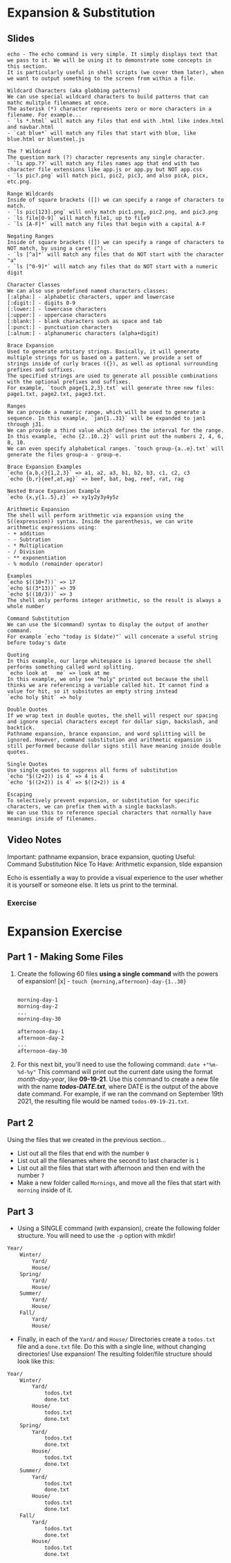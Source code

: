 # Expansion & Substitution

## Slides 
	echo - The echo command is very simple. It simply displays text that we pass to it. We will be using it to demonstrate some concepts in this section. 
	It is particularly useful in shell scripts (we cover them later), when we want to output something to the screen from within a file.

	Wildcard Characters (aka globbing patterns)
	We can use special wildcard characters to build patterns that can mathc mulitple filenames at once.
	The asterisk (*) character represents zero or more characters in a filename. For example...
	- `ls *.html` will match any files that end with .html like index.html and navbar.html
	- `cat blue*` will match any files that start with blue, like blue.html or bluesteel.js

	The ? Wildcard
	The question mark (?) character represents any single character.
	- `ls app.??` will match any files names app that end with two character file extensions like app.js or app.py but NOT app.css
	- `ls pic?.png` will match pic1, pic2, pic3, and also picA, picx, etc.png.

	Range Wildcards
	Inside of square brackets ([]) we can specify a range of characters to match.
	- `ls pic[123].png` will only match pic1.png, pic2.png, and pic3.png
	- `ls file[0-9]` will match file1, up to file9
	- `ls [A-F]*` will match any files that begin with a capital A-F 

	Negating Ranges
	Inside of square brackets ([]) we can specify a range of characters to NOT match, by using a caret (^).
	- `ls [^a]*` will match any files that do NOT start with the character "a"
	- `ls [^0-9]*` will match any files that do NOT start with a numeric digit

	Character Classes
	We can also use predefined named characters classes:
	[:alpha:] - alphabetic characters, upper and lowercase
	[:digit:] - digits 0-9
	[:lower:] - lowercase characters
	[:upper:] - uppercase characters
	[:blank:] - blank characters such as space and tab
	[:punct:] - punctuation characters
	[:alnum:] - alphanumeric characters (alpha+digit)

	Brace Expansion
	Used to generate arbitary strings. Basically, it will generate multiple strings for us based on a pattern. we provide a set of strings inside of curly braces ({}), as well as optional surrounding prefixes and suffixes.
	The specified strings are used to generate all possible combinations with the optional prefixes and suffixes.
	For example, `touch page{1,2,3}.txt` will generate three new files: page1.txt, page2.txt, page3.txt.
	
	Ranges
	We can provide a numeric range, which will be used to generate a sequence. In this example, `jan{1..31}` will be expanded to jan1 through j31.
	We can provide a third value which defines the interval for the range. In this example, `echo {2..10..2}` will print out the numbers 2, 4, 6, 8, 10.
	We can even specify alphabetical ranges. `touch group-{a..e}.txt` will generate the files group-a - group-e.

	Brace Expansion Examples
	`echo {a,b,c}{1,2,3}` => a1, a2, a3, b1, b2, b3, c1, c2, c3
	`echo {b,r}{eef,at,ag}` => beef, bat, bag, reef, rat, rag
	
	Nested Brace Expansion Example
	`echo {x,y{1..5},z}` => xy1y2y3y4y5z

	Arithmetic Expansion
	The shell will perform arithmetic via expansion using the S((expression)) syntax. Inside the parenthesis, we can write arithmetic expressions using: 
	- + addition
	- - Subtration
	- * Multiplication
	- / Division
	- ** exponentiation
	- % modulo (remainder operator)
	
	Examples
	`echo $((10+7))` => 17
	`echo $((3*13))` => 39
	`echo $((10/3))` => 3
	The shell only performs integer arithmetic, so the result is always a whole number

	Command Substitution
	We can use the $(command) syntax to display the output of another command.
	For example `echo "today is $(date)"` will concenate a useful string before today's date

	Quoting
	In this example, our large whitespace is ignored because the shell performs something called word splitting.
	`echo look at	me` => look at me
	In this example, we only see "holy" printed out because the shell thinks we are referencing a variable called hit. It cannot find a value for hit, so it subsitutes an empty string instead
	`echo holy $hit` => holy

	Double Quotes
	If we wrap text in double quotes, the shell will respect our spacing and ignore special characters except for dollar sign, backslash, and backtick.
	Pathname expansion, brance expansion, and word splitting will be ignored. However, command substitution and arithmetic expansion is still performed because dollar signs still have meaning inside double quotes.
	
	Single Quotes
	Use single quotes to suppress all forms of substitution
	`echo "$((2+2)) is 4` => 4 is 4
	`echo '$((2+2)) is 4` => $((2+2)) is 4

	Escaping
	To selectively prevent expansion, or substitution for specific characters, we can prefix them with a single backslash.
	We can use this to reference special characters that normally have meanings inside of filenames.

## Video Notes
Important: pathname expansion, brace expansion, quoting
Useful: Command Substitution
Nice To Have: Arithmetic expansion, tilde expansion

Echo is essentially a way to provide a visual experience to the user whether it is yourself or someone else. It lets us print to the terminal.

### Exercise
# Expansion Exercise

## Part 1 - Making Some Files

1. Create the following 60 files **using a single command** with the powers of expansion! [x] - `touch {morning,afternoon}-day-{1..30}`
    
    ```bash
    
    morning-day-1
    morning-day-2
    ...
    morning-day-30
    
    afternoon-day-1
    afternoon-day-2
    ... 
    afternoon-day-30
    ```
    
2. For this next bit, you'll need to use the following command: `date +"%m-%d-%y"` This command will print out the current date using the format *month-day-year*, like **09-19-21**. Use this command to create a new file with the name ***todos-DATE.txt***, where DATE is the output of the above date command.  For example, if we ran the command on September 19th 2021, the resulting file would be named `todos-09-19-21.txt`.  

## Part 2

Using the files that we created in the previous section...

- List out all the files that end with the number `9`
- List out all the filenames where the second to last character is `1`
- List out all the files that start with afternoon and then end with the number `7`
- Make a new folder called `Mornings`, and move all the files that start with `morning` inside of it.

## Part 3

- Using a SINGLE command (with expansion), create the following folder structure.  You will need to use the `-p` option with mkdir!

```bash
Year/
	Winter/
		Yard/
		House/
	Spring/
		Yard/
		House/
	Summer/
		Yard/
		House/
	Fall/
		Yard/
		House/
```

- Finally, in each of the `Yard/` and `House/` Directories create a `todos.txt` file and a `done.txt` file.  Do this with a single line, without changing directories!  Use expansion! The resulting folder/file structure should look like this:

```bash
Year/
	Winter/
		Yard/
			todos.txt
			done.txt
		House/
			todos.txt
			done.txt
	Spring/
		Yard/
			todos.txt
			done.txt
		House/
			todos.txt
			done.txt
	Summer/
		Yard/
			todos.txt
			done.txt
		House/
			todos.txt
			done.txt
	Fall/
		Yard/
			todos.txt
			done.txt
		House/
			todos.txt
			done.txt
```
